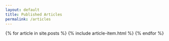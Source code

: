 ```yaml
---
layout: default
title: Published Articles
permalink: /articles
---
```


{% for article in site.posts %}
{% include article-item.html %}
{% endfor %}
